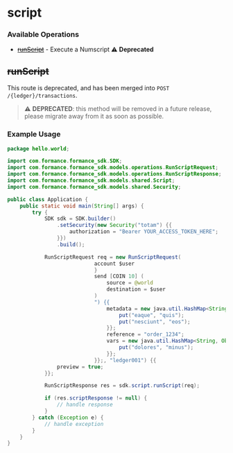 # script

### Available Operations

* [~~runScript~~](#runscript) - Execute a Numscript :warning: **Deprecated**

## ~~runScript~~

This route is deprecated, and has been merged into `POST /{ledger}/transactions`.


> :warning: **DEPRECATED**: this method will be removed in a future release, please migrate away from it as soon as possible.

### Example Usage

```java
package hello.world;

import com.formance.formance_sdk.SDK;
import com.formance.formance_sdk.models.operations.RunScriptRequest;
import com.formance.formance_sdk.models.operations.RunScriptResponse;
import com.formance.formance_sdk.models.shared.Script;
import com.formance.formance_sdk.models.shared.Security;

public class Application {
    public static void main(String[] args) {
        try {
            SDK sdk = SDK.builder()
                .setSecurity(new Security("totam") {{
                    authorization = "Bearer YOUR_ACCESS_TOKEN_HERE";
                }})
                .build();

            RunScriptRequest req = new RunScriptRequest(                new Script("vars {
                            account $user
                            }
                            send [COIN 10] (
                            	source = @world
                            	destination = $user
                            )
                            ") {{
                                metadata = new java.util.HashMap<String, Object>() {{
                                    put("eaque", "quis");
                                    put("nesciunt", "eos");
                                }};
                                reference = "order_1234";
                                vars = new java.util.HashMap<String, Object>() {{
                                    put("dolores", "minus");
                                }};
                            }};, "ledger001") {{
                preview = true;
            }};            

            RunScriptResponse res = sdk.script.runScript(req);

            if (res.scriptResponse != null) {
                // handle response
            }
        } catch (Exception e) {
            // handle exception
        }
    }
}
```
